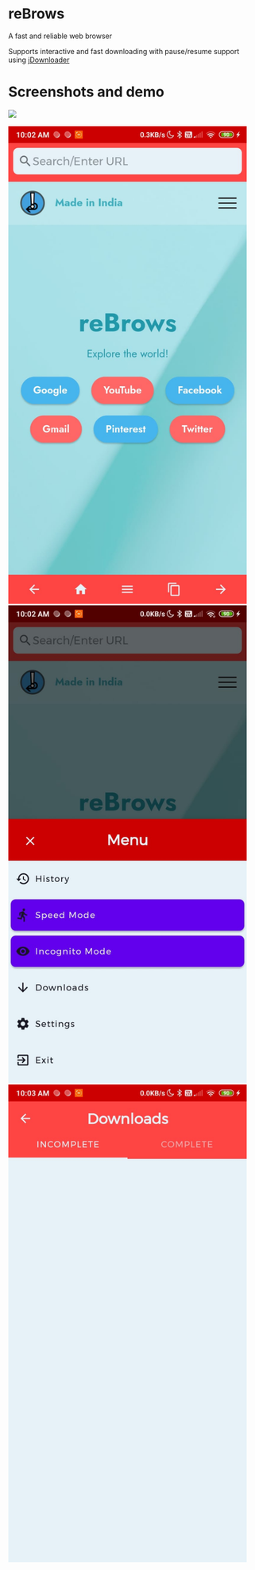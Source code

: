 # reBrows
A fast and reliable web browser

Supports interactive and fast downloading with pause/resume support using <a href='https://github.com/ripanjatt/jDownloader'>jDownloader</a>

# Screenshots and demo

![]("https://user-images.githubusercontent.com/72879577/132082984-ba29ecc2-c3ed-4248-8768-b3e54176c623.mp4")

<img src='assets/r03.jpeg' width='480'/>

<img src='assets/r02.jpeg' width='480'/>

<img src='assets/r01.jpeg' width='480'/>
